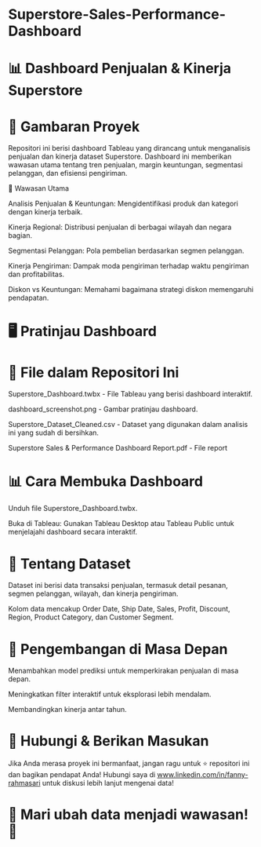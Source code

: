 # Superstore-Sales-Performance-Dashboard

# 📊 Dashboard Penjualan & Kinerja Superstore

# 📌 Gambaran Proyek

Repositori ini berisi dashboard Tableau yang dirancang untuk menganalisis penjualan dan kinerja dataset Superstore. Dashboard ini memberikan wawasan utama tentang tren penjualan, margin keuntungan, segmentasi pelanggan, dan efisiensi pengiriman.

🔹 Wawasan Utama

Analisis Penjualan & Keuntungan: Mengidentifikasi produk dan kategori dengan kinerja terbaik.

Kinerja Regional: Distribusi penjualan di berbagai wilayah dan negara bagian.

Segmentasi Pelanggan: Pola pembelian berdasarkan segmen pelanggan.

Kinerja Pengiriman: Dampak moda pengiriman terhadap waktu pengiriman dan profitabilitas.

Diskon vs Keuntungan: Memahami bagaimana strategi diskon memengaruhi pendapatan.

# 🖥️ Pratinjau Dashboard

# 📂 File dalam Repositori Ini

Superstore_Dashboard.twbx - File Tableau yang berisi dashboard interaktif.

dashboard_screenshot.png - Gambar pratinjau dashboard.

Superstore_Dataset_Cleaned.csv - Dataset yang digunakan dalam analisis ini yang sudah di bersihkan.

Superstore Sales & Performance Dashboard Report.pdf - File report

# 📊 Cara Membuka Dashboard

Unduh file Superstore_Dashboard.twbx.

Buka di Tableau: Gunakan Tableau Desktop atau Tableau Public untuk menjelajahi dashboard secara interaktif.

# 📢 Tentang Dataset

Dataset ini berisi data transaksi penjualan, termasuk detail pesanan, segmen pelanggan, wilayah, dan kinerja pengiriman.

Kolom data mencakup Order Date, Ship Date, Sales, Profit, Discount, Region, Product Category, dan Customer Segment.

# 🚀 Pengembangan di Masa Depan

Menambahkan model prediksi untuk memperkirakan penjualan di masa depan.

Meningkatkan filter interaktif untuk eksplorasi lebih mendalam.

Membandingkan kinerja antar tahun.

# 📎 Hubungi & Berikan Masukan

Jika Anda merasa proyek ini bermanfaat, jangan ragu untuk ⭐ repositori ini dan bagikan pendapat Anda! Hubungi saya di www.linkedin.com/in/fanny-rahmasari untuk diskusi lebih lanjut mengenai data!

# 📌 Mari ubah data menjadi wawasan! 🚀

